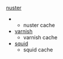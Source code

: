 [nuster](https://github.com/jiangwenyuan/nuster)

* - nuster cache
* [varnish](https://github.com/varnishcache/varnish-cache)
  - varnish cache
* [squid](https://github.com/squid-cache/squid)
  - squid cache



